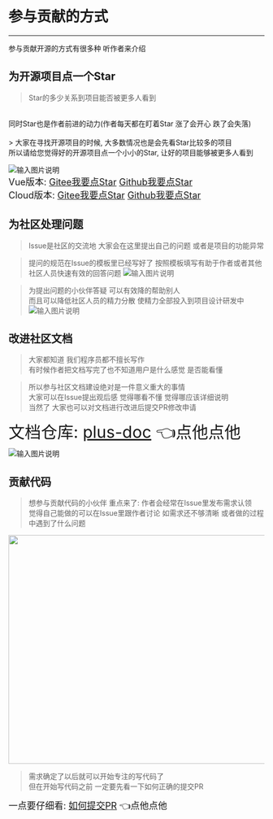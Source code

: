 # 参与贡献的方式
- - -
参与贡献开源的方式有很多种 听作者来介绍

## 为开源项目点一个Star

> Star的多少关系到项目能否被更多人看到
<br>
同时Star也是作者前进的动力(作者每天都在盯着Star 涨了会开心 跌了会失落)
<br>
<br>
> 大家在寻找开源项目的时候, 大多数情况也是会先看Star比较多的项目
<br>
所以请给您觉得好的开源项目点一个小小的Star, 让好的项目能够被更多人看到
<br>

![输入图片说明](https://foruda.gitee.com/images/1678934493115487351/0c45121e_1766278.png "屏幕截图")
<br>
<font size="4">Vue版本: [Gitee我要点Star](https://gitee.com/JavaLionLi/RuoYi-Vue-Plus/stargazers) [Github我要点Star](https://github.com/JavaLionLi/RuoYi-Vue-Plus)</font>
<br>
<font size="4">Cloud版本: [Gitee我要点Star](https://gitee.com/JavaLionLi/RuoYi-Cloud-Plus/stargazers) [Github我要点Star](https://github.com/JavaLionLi/RuoYi-Cloud-Plus)</font>

## 为社区处理问题

> Issue是社区的交流地 大家会在这里提出自己的问题 或者是项目的功能异常

> 提问的规范在Issue的模板里已经写好了 按照模板填写有助于作者或者其他社区人员快速有效的回答问题
![输入图片说明](https://foruda.gitee.com/images/1678935068341532603/4b9d7af9_1766278.png "屏幕截图")

> 为提出问题的小伙伴答疑 可以有效降的帮助别人<br>
> 而且可以降低社区人员的精力分散 使精力全部投入到项目设计研发中
![输入图片说明](https://foruda.gitee.com/images/1678935380481365514/dddc9ce9_1766278.png "屏幕截图")

## 改进社区文档

> 大家都知道 我们程序员都不擅长写作<br>
> 有时候作者把文档写完了也不知道用户是什么感觉 是否能看懂<br>

> 所以参与社区文档建设绝对是一件意义重大的事情<br>
> 大家可以在Issue提出观后感 觉得哪看不懂 觉得哪应该详细说明<br>
> 当然了 大家也可以对文档进行改进后提交PR修改申请

<font size="6">文档仓库: [plus-doc](https://gitee.com/JavaLionLi/plus-doc) 👈点他点他</font>
![输入图片说明](https://foruda.gitee.com/images/1678935992827063291/d7c4dc5b_1766278.png "屏幕截图")

## 贡献代码

> 想参与贡献代码的小伙伴 重点来了: 作者会经常在Issue里发布需求认领<br>
> 觉得自己能做的可以在Issue里跟作者讨论 如需求还不够清晰 或者做的过程中遇到了什么问题

<img src="https://foruda.gitee.com/images/1678936513184771725/f26349dd_1766278.png" width="550px" height="450px" />

> 需求确定了以后就可以开始专注的写代码了<br>
> 但在开始写代码之前 一定要先看一下如何正确的提交PR

<font size="4">一点要仔细看: [如何提交PR](/common/pr.md) 👈点他点他</font>